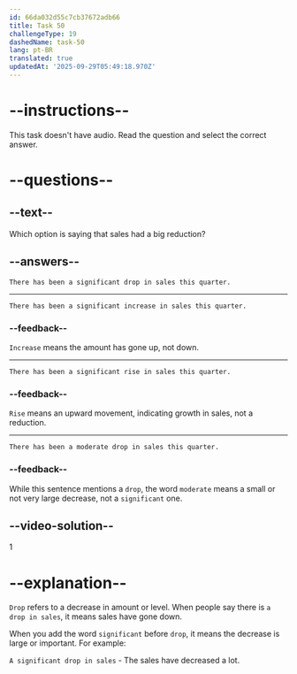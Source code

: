 ```yaml
---
id: 66da032d55c7cb37672adb66
title: Task 50
challengeType: 19
dashedName: task-50
lang: pt-BR
translated: true
updatedAt: '2025-09-29T05:49:18.970Z'
---
```


# --instructions--

This task doesn't have audio. Read the question and select the correct answer.

# --questions--

## --text--

Which option is saying that sales had a big reduction?

## --answers--

`There has been a significant drop in sales this quarter.`

---

`There has been a significant increase in sales this quarter.`

### --feedback--

`Increase` means the amount has gone up, not down.

---

`There has been a significant rise in sales this quarter.`

### --feedback--

`Rise` means an upward movement, indicating growth in sales, not a reduction.

---

`There has been a moderate drop in sales this quarter.`

### --feedback--

While this sentence mentions a `drop`, the word `moderate` means a small or not very large decrease, not a `significant` one.

## --video-solution--

1

# --explanation--

`Drop` refers to a decrease in amount or level. When people say there is `a drop in sales`, it means sales have gone down. 

When you add the word `significant` before `drop`, it means the decrease is large or important. For example:

`A significant drop in sales` - The sales have decreased a lot.
